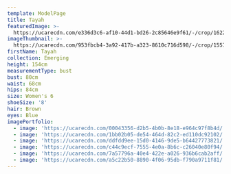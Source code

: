 ```yaml
---
template: ModelPage
title: Tayah
featuredImage: >-
  https://ucarecdn.com/e336d3c6-af10-44d1-bd26-2c85646e9f61/-/crop/1622x952/0,107/-/preview/
imageThumbnail: >-
  https://ucarecdn.com/953fbcb4-3a92-417b-a323-8610c716d598/-/crop/1557x2053/75,0/-/preview/
firstName: Tayah
collection: Emerging
height: 154cm
measurementType: bust
bust: 80cm
waist: 68cm
hips: 84cm
size: Women's 6
shoeSize: '8'
hair: Brown
eyes: Blue
imagePortfolio:
  - image: 'https://ucarecdn.com/00043356-d2b5-4b0b-8e18-e964c97f8b4d/'
  - image: 'https://ucarecdn.com/1bb02b05-de54-464d-82c2-ed110dc92102/'
  - image: 'https://ucarecdn.com/ddfdd9ee-15d0-4146-9de5-b64427773821/'
  - image: 'https://ucarecdn.com/c44c9ecf-7555-4e0a-8b6c-c26040e80f94/'
  - image: 'https://ucarecdn.com/7a57796a-40e4-422e-a026-936b6cab2aff/'
  - image: 'https://ucarecdn.com/a5c22b50-8890-4f06-95db-f790a9711f81/'
---
```


